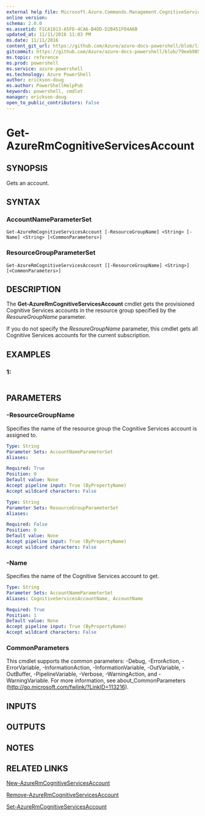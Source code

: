 ```yaml
---
external help file: Microsoft.Azure.Commands.Management.CognitiveServices.dll-Help.xml
online version: 
schema: 2.0.0
ms.assetid: F1CA1013-A5FD-4CA6-B4DD-D2B451F04A6B
updated_at: 11/11/2016 11:03 PM
ms.date: 11/11/2016
content_git_url: https://github.com/Azure/azure-docs-powershell/blob/live/azureps-cmdlets-docs/ResourceManager/AzureRM.CognitiveServices/v0.4.0/Get-AzureRmCognitiveServicesAccount.md
gitcommit: https://github.com/Azure/azure-docs-powershell/blob/79eeb985ea480979357fb4695832a0c3d29a48bf/azureps-cmdlets-docs/ResourceManager/AzureRM.CognitiveServices/v0.4.0/Get-AzureRmCognitiveServicesAccount.md
ms.topic: reference
ms.prod: powershell
ms.service: azure-powershell
ms.technology: Azure PowerShell
author: erickson-doug
ms.author: PowerShellHelpPub
keywords: powershell, cmdlet
manager: erickson-doug
open_to_public_contributors: False
---
```


# Get-AzureRmCognitiveServicesAccount

## SYNOPSIS
Gets an account.

## SYNTAX

### AccountNameParameterSet
```
Get-AzureRmCognitiveServicesAccount [-ResourceGroupName] <String> [-Name] <String> [<CommonParameters>]
```

### ResourceGroupParameterSet
```
Get-AzureRmCognitiveServicesAccount [[-ResourceGroupName] <String>] [<CommonParameters>]
```

## DESCRIPTION
The **Get-AzureRmCognitiveServicesAccount** cmdlet gets the provisioned Cognitive Services accounts in the resource group specified by the *ResoureGroupName* parameter.

If you do not specify the *ResoureGroupName* parameter, this cmdlet gets all Cognitive Services accounts for the current subscription.

## EXAMPLES

### 1:
```

```

## PARAMETERS

### -ResourceGroupName
Specifies the name of the resource group the Cognitive Services account is assigned to.

```yaml
Type: String
Parameter Sets: AccountNameParameterSet
Aliases: 

Required: True
Position: 0
Default value: None
Accept pipeline input: True (ByPropertyName)
Accept wildcard characters: False
```

```yaml
Type: String
Parameter Sets: ResourceGroupParameterSet
Aliases: 

Required: False
Position: 0
Default value: None
Accept pipeline input: True (ByPropertyName)
Accept wildcard characters: False
```

### -Name
Specifies the name of the Cognitive Services account to get.

```yaml
Type: String
Parameter Sets: AccountNameParameterSet
Aliases: CognitiveServicesAccountName, AccountName

Required: True
Position: 1
Default value: None
Accept pipeline input: True (ByPropertyName)
Accept wildcard characters: False
```

### CommonParameters
This cmdlet supports the common parameters: -Debug, -ErrorAction, -ErrorVariable, -InformationAction, -InformationVariable, -OutVariable, -OutBuffer, -PipelineVariable, -Verbose, -WarningAction, and -WarningVariable. For more information, see about_CommonParameters (http://go.microsoft.com/fwlink/?LinkID=113216).

## INPUTS

## OUTPUTS

## NOTES

## RELATED LINKS

[New-AzureRmCognitiveServicesAccount](xref:ResourceManager/AzureRM.CognitiveServices/v0.4.0/New-AzureRmCognitiveServicesAccount.md)

[Remove-AzureRmCognitiveServicesAccount](xref:ResourceManager/AzureRM.CognitiveServices/v0.4.0/Remove-AzureRmCognitiveServicesAccount.md)

[Set-AzureRmCognitiveServicesAccount](xref:ResourceManager/AzureRM.CognitiveServices/v0.4.0/Set-AzureRmCognitiveServicesAccount.md)


